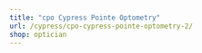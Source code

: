 ```yaml
---
title: "cpo Cypress Pointe Optometry"
url: /cypress/cpo-cypress-pointe-optometry-2/
shop: optician
---
```

